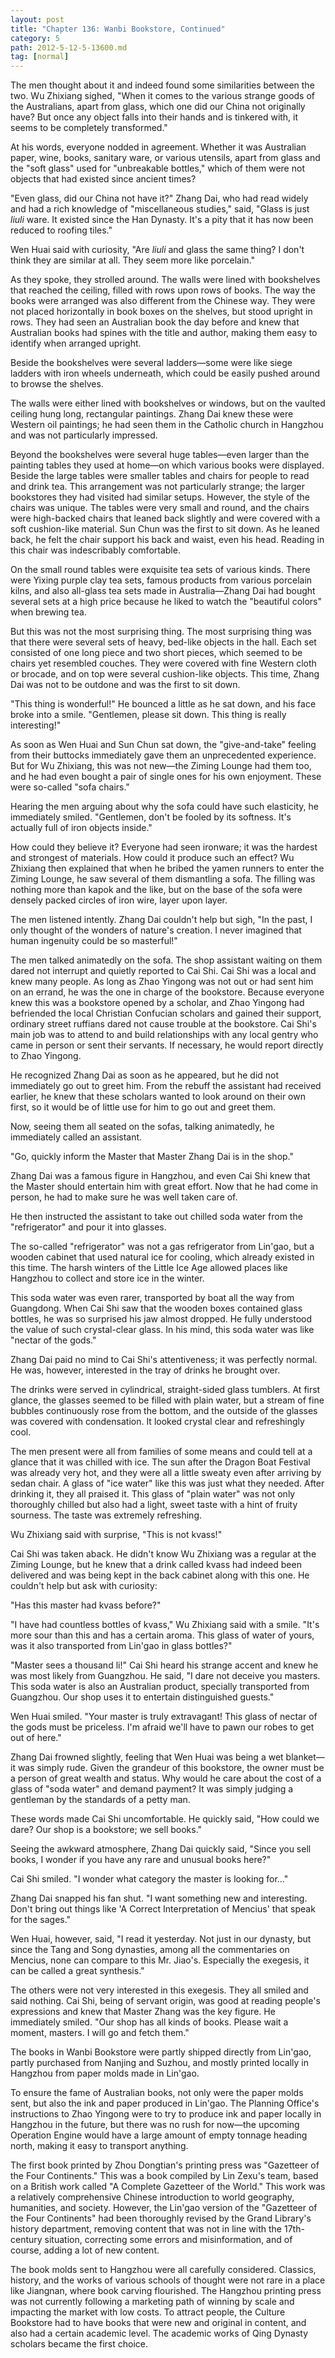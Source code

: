```yaml
---
layout: post
title: "Chapter 136: Wanbi Bookstore, Continued"
category: 5
path: 2012-5-12-5-13600.md
tag: [normal]
---
```


The men thought about it and indeed found some similarities between the two. Wu Zhixiang sighed, "When it comes to the various strange goods of the Australians, apart from glass, which one did our China not originally have? But once any object falls into their hands and is tinkered with, it seems to be completely transformed."

At his words, everyone nodded in agreement. Whether it was Australian paper, wine, books, sanitary ware, or various utensils, apart from glass and the "soft glass" used for "unbreakable bottles," which of them were not objects that had existed since ancient times?

"Even glass, did our China not have it?" Zhang Dai, who had read widely and had a rich knowledge of "miscellaneous studies," said, "Glass is just *liuli* ware. It existed since the Han Dynasty. It's a pity that it has now been reduced to roofing tiles."

Wen Huai said with curiosity, "Are *liuli* and glass the same thing? I don't think they are similar at all. They seem more like porcelain."

As they spoke, they strolled around. The walls were lined with bookshelves that reached the ceiling, filled with rows upon rows of books. The way the books were arranged was also different from the Chinese way. They were not placed horizontally in book boxes on the shelves, but stood upright in rows. They had seen an Australian book the day before and knew that Australian books had spines with the title and author, making them easy to identify when arranged upright.

Beside the bookshelves were several ladders—some were like siege ladders with iron wheels underneath, which could be easily pushed around to browse the shelves.

The walls were either lined with bookshelves or windows, but on the vaulted ceiling hung long, rectangular paintings. Zhang Dai knew these were Western oil paintings; he had seen them in the Catholic church in Hangzhou and was not particularly impressed.

Beyond the bookshelves were several huge tables—even larger than the painting tables they used at home—on which various books were displayed. Beside the large tables were smaller tables and chairs for people to read and drink tea. This arrangement was not particularly strange; the larger bookstores they had visited had similar setups. However, the style of the chairs was unique. The tables were very small and round, and the chairs were high-backed chairs that leaned back slightly and were covered with a soft cushion-like material. Sun Chun was the first to sit down. As he leaned back, he felt the chair support his back and waist, even his head. Reading in this chair was indescribably comfortable.

On the small round tables were exquisite tea sets of various kinds. There were Yixing purple clay tea sets, famous products from various porcelain kilns, and also all-glass tea sets made in Australia—Zhang Dai had bought several sets at a high price because he liked to watch the "beautiful colors" when brewing tea.

But this was not the most surprising thing. The most surprising thing was that there were several sets of heavy, bed-like objects in the hall. Each set consisted of one long piece and two short pieces, which seemed to be chairs yet resembled couches. They were covered with fine Western cloth or brocade, and on top were several cushion-like objects. This time, Zhang Dai was not to be outdone and was the first to sit down.

"This thing is wonderful!" He bounced a little as he sat down, and his face broke into a smile. "Gentlemen, please sit down. This thing is really interesting!"

As soon as Wen Huai and Sun Chun sat down, the "give-and-take" feeling from their buttocks immediately gave them an unprecedented experience. But for Wu Zhixiang, this was not new—the Ziming Lounge had them too, and he had even bought a pair of single ones for his own enjoyment. These were so-called "sofa chairs."

Hearing the men arguing about why the sofa could have such elasticity, he immediately smiled. "Gentlemen, don't be fooled by its softness. It's actually full of iron objects inside."

How could they believe it? Everyone had seen ironware; it was the hardest and strongest of materials. How could it produce such an effect? Wu Zhixiang then explained that when he bribed the yamen runners to enter the Ziming Lounge, he saw several of them dismantling a sofa. The filling was nothing more than kapok and the like, but on the base of the sofa were densely packed circles of iron wire, layer upon layer.

The men listened intently. Zhang Dai couldn't help but sigh, "In the past, I only thought of the wonders of nature's creation. I never imagined that human ingenuity could be so masterful!"

The men talked animatedly on the sofa. The shop assistant waiting on them dared not interrupt and quietly reported to Cai Shi. Cai Shi was a local and knew many people. As long as Zhao Yingong was not out or had sent him on an errand, he was the one in charge of the bookstore. Because everyone knew this was a bookstore opened by a scholar, and Zhao Yingong had befriended the local Christian Confucian scholars and gained their support, ordinary street ruffians dared not cause trouble at the bookstore. Cai Shi's main job was to attend to and build relationships with any local gentry who came in person or sent their servants. If necessary, he would report directly to Zhao Yingong.

He recognized Zhang Dai as soon as he appeared, but he did not immediately go out to greet him. From the rebuff the assistant had received earlier, he knew that these scholars wanted to look around on their own first, so it would be of little use for him to go out and greet them.

Now, seeing them all seated on the sofas, talking animatedly, he immediately called an assistant.

"Go, quickly inform the Master that Master Zhang Dai is in the shop."

Zhang Dai was a famous figure in Hangzhou, and even Cai Shi knew that the Master should entertain him with great effort. Now that he had come in person, he had to make sure he was well taken care of.

He then instructed the assistant to take out chilled soda water from the "refrigerator" and pour it into glasses.

The so-called "refrigerator" was not a gas refrigerator from Lin'gao, but a wooden cabinet that used natural ice for cooling, which already existed in this time. The harsh winters of the Little Ice Age allowed places like Hangzhou to collect and store ice in the winter.

This soda water was even rarer, transported by boat all the way from Guangdong. When Cai Shi saw that the wooden boxes contained glass bottles, he was so surprised his jaw almost dropped. He fully understood the value of such crystal-clear glass. In his mind, this soda water was like "nectar of the gods."

Zhang Dai paid no mind to Cai Shi's attentiveness; it was perfectly normal. He was, however, interested in the tray of drinks he brought over.

The drinks were served in cylindrical, straight-sided glass tumblers. At first glance, the glasses seemed to be filled with plain water, but a stream of fine bubbles continuously rose from the bottom, and the outside of the glasses was covered with condensation. It looked crystal clear and refreshingly cool.

The men present were all from families of some means and could tell at a glance that it was chilled with ice. The sun after the Dragon Boat Festival was already very hot, and they were all a little sweaty even after arriving by sedan chair. A glass of "ice water" like this was just what they needed. After drinking it, they all praised it. This glass of "plain water" was not only thoroughly chilled but also had a light, sweet taste with a hint of fruity sourness. The taste was extremely refreshing.

Wu Zhixiang said with surprise, "This is not kvass!"

Cai Shi was taken aback. He didn't know Wu Zhixiang was a regular at the Ziming Lounge, but he knew that a drink called kvass had indeed been delivered and was being kept in the back cabinet along with this one. He couldn't help but ask with curiosity:

"Has this master had kvass before?"

"I have had countless bottles of kvass," Wu Zhixiang said with a smile. "It's more sour than this and has a certain aroma. This glass of water of yours, was it also transported from Lin'gao in glass bottles?"

"Master sees a thousand li!" Cai Shi heard his strange accent and knew he was most likely from Guangzhou. He said, "I dare not deceive you masters. This soda water is also an Australian product, specially transported from Guangzhou. Our shop uses it to entertain distinguished guests."

Wen Huai smiled. "Your master is truly extravagant! This glass of nectar of the gods must be priceless. I'm afraid we'll have to pawn our robes to get out of here."

Zhang Dai frowned slightly, feeling that Wen Huai was being a wet blanket—it was simply rude. Given the grandeur of this bookstore, the owner must be a person of great wealth and status. Why would he care about the cost of a glass of "soda water" and demand payment? It was simply judging a gentleman by the standards of a petty man.

These words made Cai Shi uncomfortable. He quickly said, "How could we dare? Our shop is a bookstore; we sell books."

Seeing the awkward atmosphere, Zhang Dai quickly said, "Since you sell books, I wonder if you have any rare and unusual books here?"

Cai Shi smiled. "I wonder what category the master is looking for..."

Zhang Dai snapped his fan shut. "I want something new and interesting. Don't bring out things like 'A Correct Interpretation of Mencius' that speak for the sages."

Wen Huai, however, said, "I read it yesterday. Not just in our dynasty, but since the Tang and Song dynasties, among all the commentaries on Mencius, none can compare to this Mr. Jiao's. Especially the exegesis, it can be called a great synthesis."

The others were not very interested in this exegesis. They all smiled and said nothing. Cai Shi, being of servant origin, was good at reading people's expressions and knew that Master Zhang was the key figure. He immediately smiled. "Our shop has all kinds of books. Please wait a moment, masters. I will go and fetch them."

The books in Wanbi Bookstore were partly shipped directly from Lin'gao, partly purchased from Nanjing and Suzhou, and mostly printed locally in Hangzhou from paper molds made in Lin'gao.

To ensure the fame of Australian books, not only were the paper molds sent, but also the ink and paper produced in Lin'gao. The Planning Office's instructions to Zhao Yingong were to try to produce ink and paper locally in Hangzhou in the future, but there was no rush for now—the upcoming Operation Engine would have a large amount of empty tonnage heading north, making it easy to transport anything.

The first book printed by Zhou Dongtian's printing press was "Gazetteer of the Four Continents." This was a book compiled by Lin Zexu's team, based on a British work called "A Complete Gazetteer of the World." This work was a relatively comprehensive Chinese introduction to world geography, humanities, and society. However, the Lin'gao version of the "Gazetteer of the Four Continents" had been thoroughly revised by the Grand Library's history department, removing content that was not in line with the 17th-century situation, correcting some errors and misinformation, and of course, adding a lot of new content.

The book molds sent to Hangzhou were all carefully considered. Classics, history, and the works of various schools of thought were not rare in a place like Jiangnan, where book carving flourished. The Hangzhou printing press was not currently following a marketing path of winning by scale and impacting the market with low costs. To attract people, the Culture Bookstore had to have books that were new and original in content, and also had a certain academic level. The academic works of Qing Dynasty scholars became the first choice.